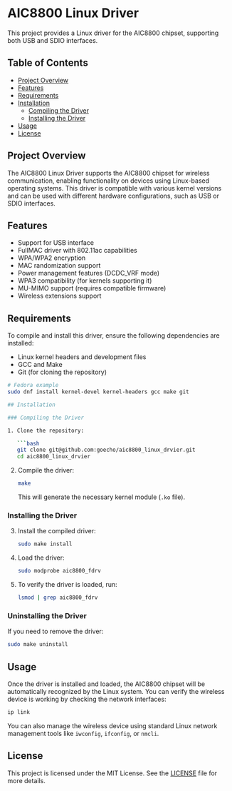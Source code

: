 # AIC8800 Linux Driver

This project provides a Linux driver for the AIC8800 chipset, supporting both USB and SDIO interfaces.

## Table of Contents
- [Project Overview](#project-overview)
- [Features](#features)
- [Requirements](#requirements)
- [Installation](#installation)
  - [Compiling the Driver](#compiling-the-driver)
  - [Installing the Driver](#installing-the-driver)
- [Usage](#usage)
- [License](#license)

## Project Overview

The AIC8800 Linux Driver supports the AIC8800 chipset for wireless communication, enabling functionality on devices using Linux-based operating systems. This driver is compatible with various kernel versions and can be used with different hardware configurations, such as USB or SDIO interfaces.

## Features

- Support for USB interface
- FullMAC driver with 802.11ac capabilities
- WPA/WPA2 encryption
- MAC randomization support
- Power management features (DCDC_VRF mode)
- WPA3 compatibility (for kernels supporting it)
- MU-MIMO support (requires compatible firmware)
- Wireless extensions support

## Requirements

To compile and install this driver, ensure the following dependencies are installed:

- Linux kernel headers and development files
- GCC and Make
- Git (for cloning the repository)

```bash
# Fedora example
sudo dnf install kernel-devel kernel-headers gcc make git

## Installation

### Compiling the Driver

1. Clone the repository:

   ```bash
   git clone git@github.com:goecho/aic8800_linux_drvier.git
   cd aic8800_linux_drvier
   ```

2. Compile the driver:

   ```bash
   make
   ```

   This will generate the necessary kernel module (`.ko` file).

### Installing the Driver

3. Install the compiled driver:

   ```bash
   sudo make install
   ```

4. Load the driver:

   ```bash
   sudo modprobe aic8800_fdrv
   ```

5. To verify the driver is loaded, run:

   ```bash
   lsmod | grep aic8800_fdrv
   ```

### Uninstalling the Driver

If you need to remove the driver:

```bash
sudo make uninstall
```

## Usage

Once the driver is installed and loaded, the AIC8800 chipset will be automatically recognized by the Linux system. You can verify the wireless device is working by checking the network interfaces:

```bash
ip link
```

You can also manage the wireless device using standard Linux network management tools like `iwconfig`, `ifconfig`, or `nmcli`.

## License

This project is licensed under the MIT License. See the [LICENSE](LICENSE) file for more details.


